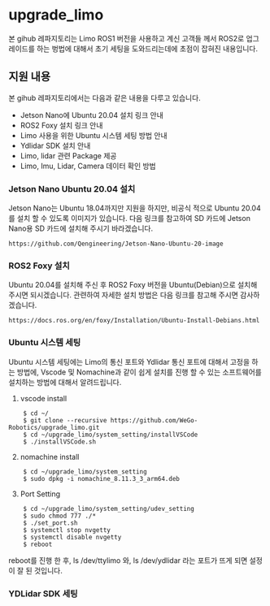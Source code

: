 # upgrade_limo
본 gihub 레파지토리는 Limo ROS1 버전을 사용하고 계신 고객들 께서 ROS2로 업그레이드를 하는 벙법에 대해서 초기 세팅을 도와드리는데에 초점이 잡혀진 내용입니다.

## 지원 내용
본 gihub 레파지토리에서는 다음과 같은 내용을 다루고 있습니다.
* Jetson Nano에 Ubuntu 20.04 설치 링크 안내
* ROS2 Foxy 설치 링크 안내
* Limo 사용을 위한 Ubuntu 시스템 세팅 방법 안내
* Ydlidar SDK 설치 안내
* Limo, lidar 관련 Package 제공
* Limo, Imu, Lidar, Camera 데이터 확인 방법

### Jetson Nano Ubuntu 20.04 설치
Jetson Nano는 Ubuntu 18.04까지만 지원을 하지만, 비공식 적으로 Ubuntu 20.04를 설치 할 수 있도록 이미지가 있습니다. 다음 링크를 참고하여 SD 카드에 Jetson Nano용 SD 카드에 설치해 주시기 바라겠습니다.

    https://github.com/Qengineering/Jetson-Nano-Ubuntu-20-image

### ROS2 Foxy 설치
Ubuntu 20.04를 설치해 주신 후 ROS2 Foxy 버전을 Ubuntu(Debian)으로 설치해 주시면 되시겠습니다. 관련하여 자세한 설치 방법은 다음 링크를 참고해 주시면 감사하겠습니다.

    https://docs.ros.org/en/foxy/Installation/Ubuntu-Install-Debians.html

### Ubuntu 시스템 세팅
Ubuntu 시스템 세팅에는 Limo의 통신 포트와 Ydlidar 통신 포트에 대해서 고정을 하는 방법에, Vscode 및 Nomachine과 같이 쉽게 설치를 진행 할 수 있는 소프트웨어를 설치하는 방법에 대해서 알려드립니다.


1. vscode install
```
    $ cd ~/
    $ git clone --recursive https://github.com/WeGo-Robotics/upgrade_limo.git
    $ cd ~/upgrade_limo/system_setting/installVSCode
    $ ./installVSCode.sh
```
2. nomachine install
```
    $ cd ~/upgrade_limo/system_setting
    $ sudo dpkg -i nomachine_8.11.3_3_arm64.deb
```
3. Port Setting
```
    $ cd ~/upgrade_limo/system_setting/udev_setting
    $ sudo chmod 777 ./*
    $ ./set_port.sh
    $ systemctl stop nvgetty
    $ systemctl disable nvgetty
    $ reboot
```
reboot를 진행 한 후,  ls /dev/ttylimo 와, ls /dev/ydlidar 라는 포트가 뜨게 되면 설정이 잘 된 것입니다.

### YDLidar SDK 세팅